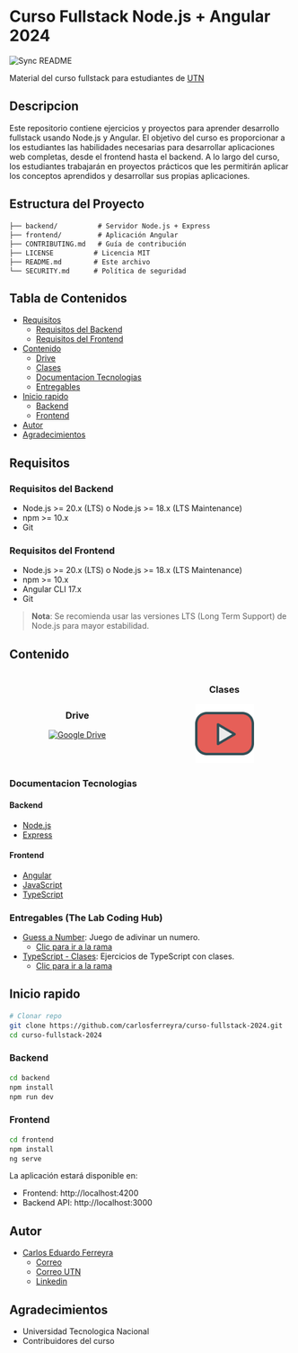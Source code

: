 # Curso Fullstack Node.js + Angular 2024

![Sync README](https://github.com/carlosferreyra/curso-fullstack-2024/actions/workflows/readme-sync.yml/badge.svg)

Material del curso fullstack para estudiantes de [UTN](https://www.utn.edu.ar/es/)

## Descripcion

Este repositorio contiene ejercicios y proyectos para aprender desarrollo fullstack usando Node.js y Angular. El objetivo del curso es proporcionar a los estudiantes las habilidades necesarias para desarrollar aplicaciones web completas, desde el frontend hasta el backend. A lo largo del curso, los estudiantes trabajarán en proyectos prácticos que les permitirán aplicar los conceptos aprendidos y desarrollar sus propias aplicaciones.

## Estructura del Proyecto

```
├── backend/          # Servidor Node.js + Express
├── frontend/         # Aplicación Angular
├── CONTRIBUTING.md   # Guía de contribución
├── LICENSE          # Licencia MIT
├── README.md        # Este archivo
└── SECURITY.md      # Política de seguridad
```

## Tabla de Contenidos

- [Requisitos](#requisitos)
  - [Requisitos del Backend](#requisitos-del-backend)
  - [Requisitos del Frontend](#requisitos-del-frontend)
- [Contenido](#contenido)
  - [Drive](#drive)
  - [Clases](#clases)
  - [Documentacion Tecnologias](#documentacion-tecnologias)
  - [Entregables](#entregables-the-lab-coding-hub)
- [Inicio rapido](#inicio-rapido)
  - [Backend](#backend)
  - [Frontend](#frontend)
- [Autor](#autor)
- [Agradecimientos](#agradecimientos)

## Requisitos

### Requisitos del Backend

- Node.js >= 20.x (LTS) o Node.js >= 18.x (LTS Maintenance)
- npm >= 10.x
- Git

### Requisitos del Frontend

- Node.js >= 20.x (LTS) o Node.js >= 18.x (LTS Maintenance)
- npm >= 10.x
- Angular CLI 17.x
- Git

> **Nota**: Se recomienda usar las versiones LTS (Long Term Support) de Node.js para mayor estabilidad.

## Contenido

<div style="display: flex; justify-content: space-between; align-items: center; gap: 20px;">
    <div style="flex: 1; text-align: center;">
        <h3>Drive</h3>
        <a href="https://drive.google.com/drive/folders/1_2dIAe9Bnot5SzJw9RMpVYvi0R4xX6iZ?usp=sharing">
            <img src="https://github.com/user-attachments/assets/1fab7088-96df-4901-be58-1ce029538951" alt="Google Drive" width="245px" />
        </a>
    </div>
    <div style="flex: 1; text-align: center;">
        <h3>Clases</h3>
        <a href="https://www.youtube.com/playlist?list=PLxvuVQxok4aIdhNFrEXDK0BQn2JTbWIBK">
            <img src="./image-1.png" alt="Clases" width="105px" />
        </a>
    </div>
</div>

### Documentacion Tecnologias

#### Backend

- [Node.js](https://nodejs.org/es/)
- [Express](https://expressjs.com/es/)

#### Frontend

- [Angular](https://angular.dev/)
- [JavaScript](https://developer.mozilla.org/es/docs/Web/JavaScript)
- [TypeScript](https://www.typescriptlang.org/)

### Entregables (The Lab Coding Hub)

- [Guess a Number][guessNumberGuide]: Juego de adivinar un numero.
  - [Clic para ir a la rama](https://github.com/carlosferreyra/curso-fullstack-2024/tree/guess-a-number)
- [TypeScript - Clases][TypeScriptClases]: Ejercicios de TypeScript con clases.
  - [Clic para ir a la rama](https://github.com/carlosferreyra/curso-fullstack-2024/tree/typescript-classes)

## Inicio rapido

```bash
# Clonar repo
git clone https://github.com/carlosferreyra/curso-fullstack-2024.git
cd curso-fullstack-2024
```

### Backend

```bash
cd backend
npm install
npm run dev
```

### Frontend

```bash
cd frontend
npm install
ng serve
```

La aplicación estará disponible en:

- Frontend: http://localhost:4200
- Backend API: http://localhost:3000

## Autor

- [Carlos Eduardo Ferreyra](https://github.com/carlosferreyra)
  - [Correo](mailto:eduferreyraok@gmail.com)
  - [Correo UTN](mailto:jadu_015@ca.frre.utn.edu.ar)
  - [Linkedin](https://www.linkedin.com/in/eduferreyraok/)

## Agradecimientos

- Universidad Tecnologica Nacional
- Contribuidores del curso

[guessNumberGuide]: https://drive.google.com/file/d/1QToGZQaGsppiHQCbfm1taTABS9UHaEQy/view
[TypeScriptClases]: https://drive.google.com/file/d/1FQDxCgJ0FWXM5sUh2B2sCSY4DnABUAGC/view
